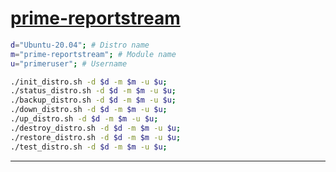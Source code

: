 # [prime-reportstream](https://github.com/CDCgov/prime-reportstream)

```sh
d="Ubuntu-20.04"; # Distro name
m="prime-reportstream"; # Module name
u="primeruser"; # Username

./init_distro.sh -d $d -m $m -u $u;
./status_distro.sh -d $d -m $m -u $u;
./backup_distro.sh -d $d -m $m -u $u;
./down_distro.sh -d $d -m $m -u $u;
./up_distro.sh -d $d -m $m -u $u;
./destroy_distro.sh -d $d -m $m -u $u;
./restore_distro.sh -d $d -m $m -u $u;
./test_distro.sh -d $d -m $m -u $u;

```
---
